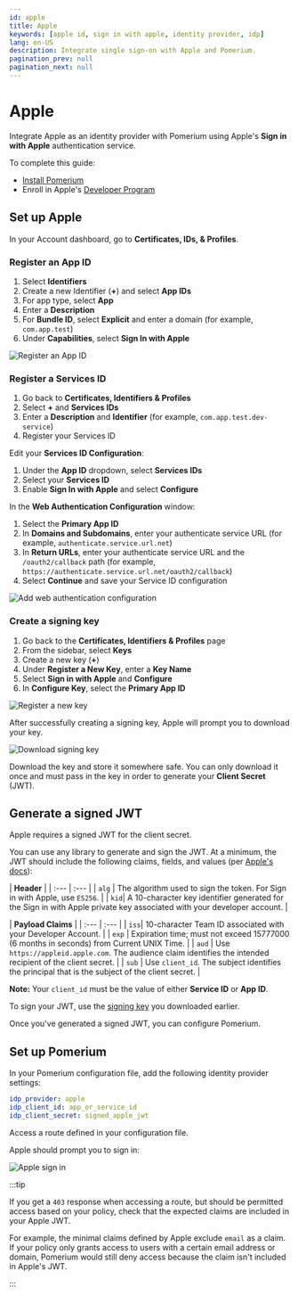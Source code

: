 ```yaml
---
id: apple
title: Apple
keywords: [apple id, sign in with apple, identity provider, idp]
lang: en-US
description: Integrate single sign-on with Apple and Pomerium.
pagination_prev: null
pagination_next: null
---
```


# Apple

Integrate Apple as an identity provider with Pomerium using Apple's **Sign in with Apple** authentication service. 

To complete this guide:
- [Install Pomerium](/docs/deploying)
- Enroll in Apple's [Developer Program](https://apps.apple.com/us/app/wwdc/id640199958)

## Set up Apple

In your Account dashboard, go to **Certificates, IDs, & Profiles**.

### Register an App ID

1. Select **Identifiers**
1. Create a new Identifier (**+**) and select **App IDs**
1. For app type, select **App**
1. Enter a **Description**
1. For **Bundle ID**, select **Explicit** and enter a domain (for example, `com.app.test`)
1. Under **Capabilities**, select **Sign In with Apple**

  ![Register an App ID](./img/apple/apple-register-app.png)

### Register a Services ID

1. Go back to **Certificates, Identifiers & Profiles**
1. Select **+** and **Services IDs**
1. Enter a **Description** and **Identifier** (for example, `com.app.test.dev-service`)
1. Register your Services ID

Edit your **Services ID Configuration**:
1. Under the **App ID** dropdown, select **Services IDs**
1. Select your **Services ID**
1. Enable **Sign In with Apple** and select **Configure**

In the **Web Authentication Configuration** window:
1. Select the **Primary App ID**
1. In **Domains and Subdomains**, enter your authenticate service URL (for example, `authenticate.service.url.net`)
1. In **Return URLs**, enter your authenticate service URL and the `/oauth2/callback` path (for example, `https://authenticate.service.url.net/oauth2/callback`)
1. Select **Continue** and save your Service ID configuration

![Add web authentication configuration](./img/apple/apple-web-authn-config.png)

### Create a signing key

1. Go back to the **Certificates, Identifiers & Profiles** page
1. From the sidebar, select **Keys**
1. Create a new key (**+**)
1. Under **Register a New Key**, enter a **Key Name**
1. Select **Sign in with Apple** and **Configure**
1. In **Configure Key**, select the **Primary App ID**

![Register a new key](./img/apple/apple-register-new-key.png)

After successfully creating a signing key, Apple will prompt you to download your key. 

![Download signing key](./img/apple/apple-download-key.png)

Download the key and store it somewhere safe. You can only download it once and must pass in the key in order to generate your **Client Secret** (JWT). 

## Generate a signed JWT

Apple requires a signed JWT for the client secret.

You can use any library to generate and sign the JWT. At a minimum, the JWT should include the following claims, fields, and values (per [Apple's docs](https://developer.apple.com/documentation/sign_in_with_apple/generate_and_validate_tokens#3262048)):

| **Header** |
| :--- | :--- |
| `alg` | The algorithm used to sign the token. For Sign in with Apple, use `ES256`. |
| `kid`| A 10-character key identifier generated for the Sign in with Apple private key associated with your developer account. |

| **Payload Claims** |
| :--- | :--- |
| `iss`| 10-character Team ID associated with your Developer Account. |
| `exp` | Expiration time; must not exceed 15777000 (6 months in seconds) from Current UNIX Time. |
| `aud` | Use `https://appleid.apple.com`. The audience claim identifies the intended recipient of the client secret. |
| `sub` | Use `client_id`. The subject identifies the principal that is the subject of the client secret. |

**Note:** Your `client_id` must be the value of either **Service ID** or **App ID**. 

To sign your JWT, use the [signing key](#create-a-signing-key) you downloaded earlier. 

Once you've generated a signed JWT, you can configure Pomerium.

## Set up Pomerium

In your Pomerium configuration file, add the following identity provider settings:

```yaml title=pomerium-config
idp_provider: apple
idp_client_id: app_or_service_id
idp_client_secret: signed_apple_jwt
```

Access a route defined in your configuration file. 

Apple should prompt you to sign in:

![Apple sign in](./img/apple/apple-sign-in-prompt.png)

:::tip

If you get a `403` response when accessing a route, but should be permitted access based on your policy, check that the expected claims are included in your Apple JWT. 

For example, the minimal claims defined by Apple exclude `email` as a claim. If your policy only grants access to users with a certain email address or domain, Pomerium would still deny access because the claim isn't included in Apple's JWT.

:::





